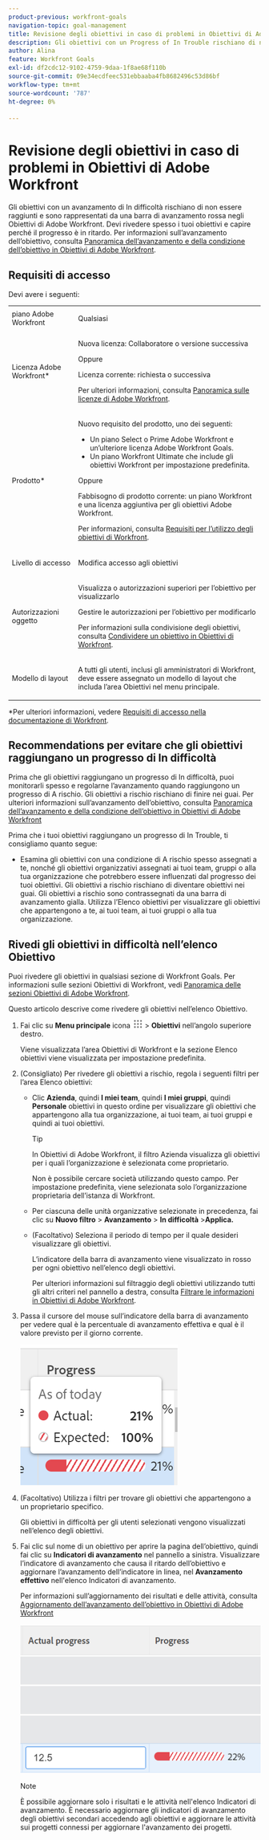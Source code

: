 ```yaml
---
product-previous: workfront-goals
navigation-topic: goal-management
title: Revisione degli obiettivi in caso di problemi in Obiettivi di Adobe Workfront
description: Gli obiettivi con un Progress of In Trouble rischiano di non essere raggiunti e sono rappresentati da una barra di avanzamento rossa negli Obiettivi di Adobe Workfront. Devi rivedere spesso i tuoi obiettivi e capire perché il progresso è in ritardo.
author: Alina
feature: Workfront Goals
exl-id: df2cdc12-9102-4759-9daa-1f8ae68f110b
source-git-commit: 09e34ecdfeec531ebbaaba4fb8682496c53d86bf
workflow-type: tm+mt
source-wordcount: '787'
ht-degree: 0%

---
```


# Revisione degli obiettivi in caso di problemi in Obiettivi di Adobe Workfront

<!--
<p>(NOTE: the status of goals in "red" used to be called At Risk. Now, it is "in trouble") </p>
-->

Gli obiettivi con un avanzamento di In difficoltà rischiano di non essere raggiunti e sono rappresentati da una barra di avanzamento rossa negli Obiettivi di Adobe Workfront. Devi rivedere spesso i tuoi obiettivi e capire perché il progresso è in ritardo. Per informazioni sull’avanzamento dell’obiettivo, consulta [Panoramica dell’avanzamento e della condizione dell’obiettivo in Obiettivi di Adobe Workfront](../../workfront-goals/goal-management/calculate-goal-progress.md).

## Requisiti di accesso

Devi avere i seguenti:

<table style="table-layout:auto">
<col>
</col>
<col>
</col>
<tbody>
 <tr>
 <td role="rowheader">piano Adobe Workfront</td>
 <td>
 <p>Qualsiasi</p>

</td>
 </tr>
 <tr>
 <td role="rowheader">Licenza Adobe Workfront*</td>
 <td>
 <p>Nuova licenza: Collaboratore o versione successiva</p>
 Oppure
 <p>Licenza corrente: richiesta o successiva</p> <p>Per ulteriori informazioni, consulta <a href="../../administration-and-setup/add-users/access-levels-and-object-permissions/wf-licenses.md" class="MCXref xref">Panoramica sulle licenze di Adobe Workfront</a>.</p> </td>
 </tr>
 <tr>
 <td role="rowheader">Prodotto*</td>
 <td>
 <p> Nuovo requisito del prodotto, uno dei seguenti: </p>
<ul>
<li>Un piano Select o Prime Adobe Workfront e un’ulteriore licenza Adobe Workfront Goals.</li>
<li>Un piano Workfront Ultimate che include gli obiettivi Workfront per impostazione predefinita. </li></ul>
 <p>Oppure</p>
 <p>Fabbisogno di prodotto corrente: un piano Workfront e una licenza aggiuntiva per gli obiettivi Adobe Workfront. </p> <p>Per informazioni, consulta <a href="../../workfront-goals/goal-management/access-needed-for-wf-goals.md" class="MCXref xref">Requisiti per l’utilizzo degli obiettivi di Workfront</a>. </p> </td>
 </tr>
 <tr>
 <td role="rowheader">Livello di accesso</td>
 <td> <p>Modifica accesso agli obiettivi</p></td>
 </tr>
 <tr data-mc-conditions="">
 <td role="rowheader">Autorizzazioni oggetto</td>
 <td>
  <div>
  <p>Visualizza o autorizzazioni superiori per l’obiettivo per visualizzarlo</p>
  <p>Gestire le autorizzazioni per l’obiettivo per modificarlo</p>
  <p>Per informazioni sulla condivisione degli obiettivi, consulta <a href="../../workfront-goals/workfront-goals-settings/share-a-goal.md" class="MCXref xref">Condividere un obiettivo in Obiettivi di Workfront</a>. </p>
  </div> </td>
 </tr>
 <tr>
   <td role="rowheader"><p>Modello di layout</p></td>
   <td> <p>A tutti gli utenti, inclusi gli amministratori di Workfront, deve essere assegnato un modello di layout che includa l’area Obiettivi nel menu principale. </p>  
</td>
  </tr>
</tbody>
</table>

*Per ulteriori informazioni, vedere [Requisiti di accesso nella documentazione di Workfront](/help/quicksilver/administration-and-setup/add-users/access-levels-and-object-permissions/access-level-requirements-in-documentation.md).

## Recommendations per evitare che gli obiettivi raggiungano un progresso di In difficoltà

Prima che gli obiettivi raggiungano un progresso di In difficoltà, puoi monitorarli spesso e regolarne l’avanzamento quando raggiungono un progresso di A rischio. Gli obiettivi a rischio rischiano di finire nei guai. Per ulteriori informazioni sull’avanzamento dell’obiettivo, consulta [Panoramica dell’avanzamento e della condizione dell’obiettivo in Obiettivi di Adobe Workfront](../../workfront-goals/goal-management/calculate-goal-progress.md)

Prima che i tuoi obiettivi raggiungano un progresso di In Trouble, ti consigliamo quanto segue:

* Esamina gli obiettivi con una condizione di A rischio spesso assegnati a te, nonché gli obiettivi organizzativi assegnati ai tuoi team, gruppi o alla tua organizzazione che potrebbero essere influenzati dal progresso dei tuoi obiettivi. Gli obiettivi a rischio rischiano di diventare obiettivi nei guai. Gli obiettivi a rischio sono contrassegnati da una barra di avanzamento gialla. Utilizza l’Elenco obiettivi per visualizzare gli obiettivi che appartengono a te, ai tuoi team, ai tuoi gruppi o alla tua organizzazione.


## Rivedi gli obiettivi in difficoltà nell’elenco Obiettivo

Puoi rivedere gli obiettivi in qualsiasi sezione di Workfront Goals. Per informazioni sulle sezioni Obiettivi di Workfront, vedi [Panoramica delle sezioni Obiettivi di Adobe Workfront](../../workfront-goals/goal-review-and-workfront-goals-sections/overview-of-wf-goals-sections.md).

Questo articolo descrive come rivedere gli obiettivi nell’elenco Obiettivo.

1. Fai clic su **Menu principale** icona ![](assets/main-menu-icon.png) > **Obiettivi** nell’angolo superiore destro.

   <!-- Add this when Shell is available to all: or (if available), click the **Main Menu** icon ![Main menu icon](../goal-management/assets/three-line-main-menu-icon.png) in the upper-left corner)
   -->

   Viene visualizzata l’area Obiettivi di Workfront e la sezione Elenco obiettivi viene visualizzata per impostazione predefinita.

1. (Consigliato) Per rivedere gli obiettivi a rischio, regola i seguenti filtri per l’area Elenco obiettivi:

   * Clic **Azienda**, quindi **I miei team**, quindi **I miei gruppi**, quindi **Personale** obiettivi in questo ordine per visualizzare gli obiettivi che appartengono alla tua organizzazione, ai tuoi team, ai tuoi gruppi e quindi ai tuoi obiettivi.

     >[!TIP]
     >
     >In Obiettivi di Adobe Workfront, il filtro Azienda visualizza gli obiettivi per i quali l’organizzazione è selezionata come proprietario.
     >
     >
     >Non è possibile cercare società utilizzando questo campo. Per impostazione predefinita, viene selezionata solo l’organizzazione proprietaria dell’istanza di Workfront.

   * Per ciascuna delle unità organizzative selezionate in precedenza, fai clic su **Nuovo filtro** > **Avanzamento** > **In difficoltà** >**Applica.**
   * (Facoltativo) Seleziona il periodo di tempo per il quale desideri visualizzare gli obiettivi.

     L’indicatore della barra di avanzamento viene visualizzato in rosso per ogni obiettivo nell’elenco degli obiettivi.

     Per ulteriori informazioni sul filtraggio degli obiettivi utilizzando tutti gli altri criteri nel pannello a destra, consulta [Filtrare le informazioni in Obiettivi di Adobe Workfront](../../workfront-goals/goal-management/filter-information-wf-goals.md).

1. Passa il cursore del mouse sull’indicatore della barra di avanzamento per vedere qual è la percentuale di avanzamento effettiva e qual è il valore previsto per il giorno corrente.

   ![](assets/goal-progress-hover-over-detail-unshimmed.png)

1. (Facoltativo) Utilizza i filtri per trovare gli obiettivi che appartengono a un proprietario specifico.

   Gli obiettivi in difficoltà per gli utenti selezionati vengono visualizzati nell’elenco degli obiettivi.

1. Fai clic sul nome di un obiettivo per aprire la pagina dell’obiettivo, quindi fai clic su **Indicatori di avanzamento** nel pannello a sinistra. Visualizzare l’indicatore di avanzamento che causa il ritardo dell’obiettivo e aggiornare l’avanzamento dell’indicatore in linea, nel **Avanzamento effettivo** nell&#39;elenco Indicatori di avanzamento.

   Per informazioni sull’aggiornamento dei risultati e delle attività, consulta [Aggiornamento dell’avanzamento dell’obiettivo in Obiettivi di Adobe Workfront](../goal-review-and-workfront-goals-sections/check-in-goals.md)

   ![](assets/actual-progress-editable-column-in-indicator-list-unshimmed.png)

   >[!NOTE]
   >
   >È possibile aggiornare solo i risultati e le attività nell&#39;elenco Indicatori di avanzamento. È necessario aggiornare gli indicatori di avanzamento degli obiettivi secondari accedendo agli obiettivi e aggiornare le attività sui progetti connessi per aggiornare l&#39;avanzamento dei progetti.



